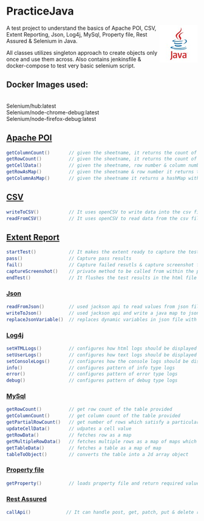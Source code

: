 # PracticeJava
<img align="right" width="100" height="100" src="https://github.com/anuj-nits/PracticeJava/blob/master/java.jpg">

A test project to understand the basics of Apache POI, CSV, Extent Reporting, Json, Log4j, MySql, Property file, Rest Assured & Selenium in Java.

All classes utilizes singleton approach to create objects only once and use them across.
Also contains jenkinsfile & docker-compose to test very basic selenium script.

## Docker Images used:
</br>Selenium/hub:latest
</br>Selenium/node-chrome-debug:latest
</br>Selenium/node-firefox-debug:latest

## 

## [Apache POI](https://github.com/anuj-nits/PracticeJava/tree/master/src/main/java/excelManager)
```java
getColumnCount()       // given the sheetname, it returns the count of column of any excel sheet
getRowCount()          // given the sheetname, it returns the count of rows of any excel sheet
getCellData()          // given the sheetname, row number & column number it returns the value of a particular excel cell
getRowAsMap()          // given the sheetname & row number it returns the complete excel row returned as a hashMap
getColumnAsMap()       // given the sheetname it returns a hashMap with first column as key and second column as its value
```

## [CSV](https://github.com/anuj-nits/PracticeJava/tree/master/src/main/java/csvManager)
```java
writeToCSV()           // It uses openCSV to write data into the csv file, each cell at a time
readFromCSV()          // It uses openCSV to read data from the csv file, each cell at a time
```

## [Extent Report](https://github.com/anuj-nits/PracticeJava/tree/master/src/main/java/extentManager)
```java
startTest()            // It makes the extent ready to capture the test results
pass()                 // Capture pass results
fail()                 // Capture failed resutls & capture screenshot for the screen
captureScreenshot()    // private method to be called from within the pass() or fail() methods
endTest()              // It flushes the test results in the html file created at the location: /src/test/resources/report/
```
### [Json](https://github.com/anuj-nits/PracticeJava/tree/master/src/main/java/jsonManager)
```java
readFromJson()         // used jackson api to read values from json file and return a java map
writeToJson()          // used jackson api and write a java map to json file
replaceJsonVariable()  // replaces dynamic variables in json file with actual values provided as parameter
```

### [Log4j](https://github.com/anuj-nits/PracticeJava/tree/master/src/main/java/logManager)
```java
setHTMLLogs()          // configures how html logs should be displayed and where the logs should be stored
setUserLogs()          // configures how text logs should be displayed and where the logs should be stored
setConsoleLogs()       // configures how the console logs should be displayed
info()                 // configures pattern of info type logs
error()                // configures pattern of error type logs
debug()                // configures pattern of debug type logs
```

### [MySql](https://github.com/anuj-nits/PracticeJava/tree/master/src/main/java/mysqlManager)
```java
getRowCount()          // get row count of the table provided
getColumnCount()       // get column count of the table provided
getPartialRowCount()   // get number of rows which satisfy a particular condition
updateCellData()       // udpates a cell value
getRowData()           // fetches row as a map
getMultipleRowData()   // fetches multiple rows as a map of maps which satisfy a particular condition
getTableData()         // fetches a table as a map of map
tableToObject()        // converts the table into a 2d array object
```
### [Property file](https://github.com/anuj-nits/PracticeJava/tree/master/src/main/java/propertyManager)
```java
getProperty()          // loads property file and return required value
```
### [Rest Assured](https://github.com/anuj-nits/PracticeJava/tree/master/src/main/java/apiManager)
``` java
callApi()             // It can handle post, get, patch, put & delete requests. It requires the method's argument to be same as the json file name. If there are variables in json file, create an excel sheet with sheet name same as the api name and provide all json values into it. The payload, status code & request type is to be provided from the excel sheet
```
